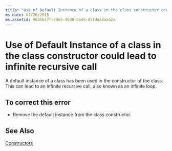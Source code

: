 ```yaml
---
title: "Use of Default Instance of a class in the class constructor could lead to infinite recursive call"
ms.date: 07/20/2015
ms.assetid: 9645b47f-7de5-46d0-bb45-d5fdaa8aaa2a
---
```

# Use of Default Instance of a class in the class constructor could lead to infinite recursive call
A default instance of a class has been used in the constructor of the class. This can lead to an infinite recursive call, also known as an infinite loop.  
  
## To correct this error  
  
- Remove the default instance from the class constructor.  
  
## See Also  
 [Constructors](~/docs/visual-basic/programming-guide/concepts/object-oriented-programming.md#constructors)
